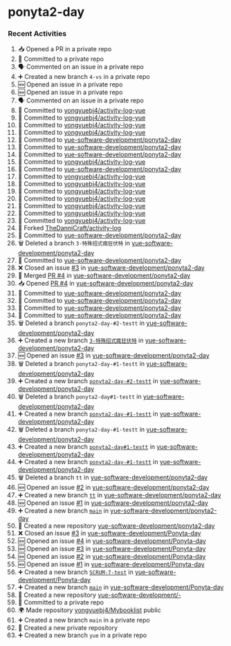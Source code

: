 # ponyta2-day

### Recent Activities
<!--START_SECTION:activity-->
1. 📥 Opened a PR in a private repo
2. 📝 Committed to a private repo
3. 🗣 Commented on an issue in a private repo
4. ➕ Created a new branch `4-vs` in a private repo
5. 🆕 Opened an issue in a private repo
6. 🆕 Opened an issue in a private repo
7. 🗣 Commented on an issue in a private repo
8. 📝 Committed to [yongyuebj4/activity-log-yue](https://github.com/yongyuebj4/activity-log-yue/commit/d07e8101e3fa9200e101ac1dd9d6d76678b56d2e)
9. 📝 Committed to [yongyuebj4/activity-log-yue](https://github.com/yongyuebj4/activity-log-yue/commit/939fab3f3de734b95aee129a29ee1d09f80cc182)
10. 📝 Committed to [yongyuebj4/activity-log-yue](https://github.com/yongyuebj4/activity-log-yue/commit/2ec9dc6dbafcd8e8c5bb79fc1290d77560f3be78)
11. 📝 Committed to [yongyuebj4/activity-log-yue](https://github.com/yongyuebj4/activity-log-yue/commit/97f97184aade9043c2787f79dbf4006531157431)
12. 📝 Committed to [yue-software-development/ponyta2-day](https://github.com/yue-software-development/ponyta2-day/commit/73d63bcdc509239637b0aebeede1f94951892918)
13. 📝 Committed to [yue-software-development/ponyta2-day](https://github.com/yue-software-development/ponyta2-day/commit/d71e95472ab717056667ce2a72efeba481f6911a)
14. 📝 Committed to [yue-software-development/ponyta2-day](https://github.com/yue-software-development/ponyta2-day/commit/f02311fa7625cd7870e68f79b29834f3a055f6ac)
15. 📝 Committed to [yongyuebj4/activity-log-yue](https://github.com/yongyuebj4/activity-log-yue/commit/e6bf5b43ab53abeba283d732fd514fb89dd18b35)
16. 📝 Committed to [yue-software-development/ponyta2-day](https://github.com/yue-software-development/ponyta2-day/commit/9fe2e1249de5623408453321a4c3a44ceb5486d1)
17. 📝 Committed to [yongyuebj4/activity-log-yue](https://github.com/yongyuebj4/activity-log-yue/commit/bc469e70a1ea4166b65ee1140703863612150f89)
18. 📝 Committed to [yongyuebj4/activity-log-yue](https://github.com/yongyuebj4/activity-log-yue/commit/b9e2815afb254b35a1d88965dce16b42eba685db)
19. 📝 Committed to [yongyuebj4/activity-log-yue](https://github.com/yongyuebj4/activity-log-yue/commit/dcd049e6c45ce92ab8ae2c62b60773f7a582ae59)
20. 📝 Committed to [yongyuebj4/activity-log-yue](https://github.com/yongyuebj4/activity-log-yue/commit/46bf50e2f7de22bf0ba3213e629a7cf17bd00ee0)
21. 📝 Committed to [yongyuebj4/activity-log-yue](https://github.com/yongyuebj4/activity-log-yue/commit/d4a529916d7646c2d995fa1cb2a855a2f4da1b6d)
22. 📝 Committed to [yongyuebj4/activity-log-yue](https://github.com/yongyuebj4/activity-log-yue/commit/c6138669e23a19af0af6f127ceb2b008fdef91a2)
23. 📝 Committed to [yongyuebj4/activity-log-yue](https://github.com/yongyuebj4/activity-log-yue/commit/762a863bb18271244dd9e698d149917235027bbe)
24. 🍴 Forked [TheDanniCraft/activity-log](https://github.com/TheDanniCraft/activity-log)
25. 📝 Committed to [yue-software-development/ponyta2-day](https://github.com/yue-software-development/ponyta2-day/commit/e0e39232c8976e71baf83a930a962a97ef24a40c)
26. 🗑️ Deleted a branch `3-特殊招式瘋狂伏特` in [yue-software-development/ponyta2-day](https://github.com/yue-software-development/ponyta2-day)
27. 📝 Committed to [yue-software-development/ponyta2-day](https://github.com/yue-software-development/ponyta2-day/commit/c57b6c355d68d92dc2c22cc2653688e26e528cdb)
28. ❌ Closed an issue [#3](https://github.com/yue-software-development/ponyta2-day/issues/3) in [yue-software-development/ponyta2-day](https://github.com/yue-software-development/ponyta2-day)
29. 🔀 Merged [PR #4](https://github.com/yue-software-development/ponyta2-day/pull/4) in [yue-software-development/ponyta2-day](https://github.com/yue-software-development/ponyta2-day)
30. 📥 Opened [PR #4](https://github.com/yue-software-development/ponyta2-day/pull/4) in [yue-software-development/ponyta2-day](https://github.com/yue-software-development/ponyta2-day)
31. 📝 Committed to [yue-software-development/ponyta2-day](https://github.com/yue-software-development/ponyta2-day/commit/c57b6c355d68d92dc2c22cc2653688e26e528cdb)
32. 📝 Committed to [yue-software-development/ponyta2-day](https://github.com/yue-software-development/ponyta2-day/commit/1d9f4115b83f88db25f850b8ad4ac90b42cec356)
33. 📝 Committed to [yue-software-development/ponyta2-day](https://github.com/yue-software-development/ponyta2-day/commit/b5e76a4cc391be21437d1a223c0dc5c1593d3fbe)
34. 📝 Committed to [yue-software-development/ponyta2-day](https://github.com/yue-software-development/ponyta2-day/commit/30e39a50d5951dfddf43128e401e022d87941387)
35. 🗑️ Deleted a branch `ponyta2-day-#2-testt` in [yue-software-development/ponyta2-day](https://github.com/yue-software-development/ponyta2-day)
36. ➕ Created a new branch [`3-特殊招式瘋狂伏特`](https://github.com/yue-software-development/ponyta2-day/tree/3-特殊招式瘋狂伏特) in [yue-software-development/ponyta2-day](https://github.com/yue-software-development/ponyta2-day)
37. 🆕 Opened an issue [#3](https://github.com/yue-software-development/ponyta2-day/issues/3) in [yue-software-development/ponyta2-day](https://github.com/yue-software-development/ponyta2-day)
38. 🗑️ Deleted a branch `ponyta2-day-#1-testt` in [yue-software-development/ponyta2-day](https://github.com/yue-software-development/ponyta2-day)
39. ➕ Created a new branch [`ponyta2-day-#2-testt`](https://github.com/yue-software-development/ponyta2-day/tree/ponyta2-day-#2-testt) in [yue-software-development/ponyta2-day](https://github.com/yue-software-development/ponyta2-day)
40. 🗑️ Deleted a branch `ponyta2-day#1-testt` in [yue-software-development/ponyta2-day](https://github.com/yue-software-development/ponyta2-day)
41. ➕ Created a new branch [`ponyta2-day-#1-testt`](https://github.com/yue-software-development/ponyta2-day/tree/ponyta2-day-#1-testt) in [yue-software-development/ponyta2-day](https://github.com/yue-software-development/ponyta2-day)
42. 🗑️ Deleted a branch `ponyta2-day-#1-testt` in [yue-software-development/ponyta2-day](https://github.com/yue-software-development/ponyta2-day)
43. ➕ Created a new branch [`ponyta2-day#1-testt`](https://github.com/yue-software-development/ponyta2-day/tree/ponyta2-day#1-testt) in [yue-software-development/ponyta2-day](https://github.com/yue-software-development/ponyta2-day)
44. ➕ Created a new branch [`ponyta2-day-#1-testt`](https://github.com/yue-software-development/ponyta2-day/tree/ponyta2-day-#1-testt) in [yue-software-development/ponyta2-day](https://github.com/yue-software-development/ponyta2-day)
45. 🗑️ Deleted a branch `tt` in [yue-software-development/ponyta2-day](https://github.com/yue-software-development/ponyta2-day)
46. 🆕 Opened an issue [#2](https://github.com/yue-software-development/ponyta2-day/issues/2) in [yue-software-development/ponyta2-day](https://github.com/yue-software-development/ponyta2-day)
47. ➕ Created a new branch [`tt`](https://github.com/yue-software-development/ponyta2-day/tree/tt) in [yue-software-development/ponyta2-day](https://github.com/yue-software-development/ponyta2-day)
48. 🆕 Opened an issue [#1](https://github.com/yue-software-development/ponyta2-day/issues/1) in [yue-software-development/ponyta2-day](https://github.com/yue-software-development/ponyta2-day)
49. ➕ Created a new branch [`main`](https://github.com/yue-software-development/ponyta2-day/tree/main) in [yue-software-development/ponyta2-day](https://github.com/yue-software-development/ponyta2-day)
50. 🎉 Created a new repository [yue-software-development/ponyta2-day](https://github.com/yue-software-development/ponyta2-day)
51. ❌ Closed an issue [#3](https://github.com/yue-software-development/Ponyta-day/issues/3) in [yue-software-development/Ponyta-day](https://github.com/yue-software-development/Ponyta-day)
52. 🆕 Opened an issue [#4](https://github.com/yue-software-development/Ponyta-day/issues/4) in [yue-software-development/Ponyta-day](https://github.com/yue-software-development/Ponyta-day)
53. 🆕 Opened an issue [#3](https://github.com/yue-software-development/Ponyta-day/issues/3) in [yue-software-development/Ponyta-day](https://github.com/yue-software-development/Ponyta-day)
54. 🆕 Opened an issue [#2](https://github.com/yue-software-development/Ponyta-day/issues/2) in [yue-software-development/Ponyta-day](https://github.com/yue-software-development/Ponyta-day)
55. 🆕 Opened an issue [#1](https://github.com/yue-software-development/Ponyta-day/issues/1) in [yue-software-development/Ponyta-day](https://github.com/yue-software-development/Ponyta-day)
56. ➕ Created a new branch [`SCRUM-7-test`](https://github.com/yue-software-development/Ponyta-day/tree/SCRUM-7-test) in [yue-software-development/Ponyta-day](https://github.com/yue-software-development/Ponyta-day)
57. ➕ Created a new branch [`main`](https://github.com/yue-software-development/Ponyta-day/tree/main) in [yue-software-development/Ponyta-day](https://github.com/yue-software-development/Ponyta-day)
58. 🎉 Created a new repository [yue-software-development/-](https://github.com/yue-software-development/-)
59. 📝 Committed to a private repo
60. 🌍 Made repository [yongyuebj4/Mybooklist](https://github.com/yongyuebj4/Mybooklist) public
61. ➕ Created a new branch `main` in a private repo
62. 🎉 Created a new private repository
63. ➕ Created a new branch `yue` in a private repo
<!--END_SECTION:activity-->
